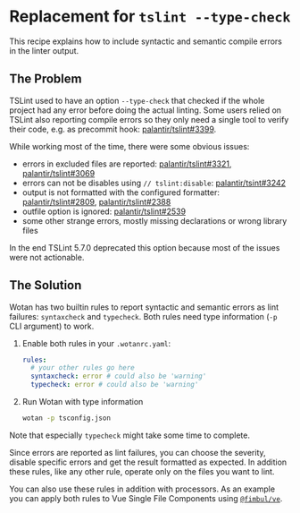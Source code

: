 # Replacement for `tslint --type-check`

This recipe explains how to include syntactic and semantic compile errors in the linter output.

## The Problem

TSLint used to have an option `--type-check` that checked if the whole project had any error before doing the actual linting.
Some users relied on TSLint also reporting compile errors so they only need a single tool to verify their code, e.g. as precommit hook: [palantir/tslint#3399](https://github.com/palantir/tslint/issues/3399).

While working most of the time, there were some obvious issues:

* errors in excluded files are reported: [palantir/tslint#3321](https://github.com/palantir/tslint/issues/3321), [palantir/tslint#3069](https://github.com/palantir/tslint/issues/3069)
* errors can not be disables using `// tslint:disable`: [palantir/tsint#3242](https://github.com/palantir/tslint/issues/3242)
* output is not formatted with the configured formatter: [palantir/tslint#2809](https://github.com/palantir/tslint/issues/2809), [palantir/tslint#2388](https://github.com/palantir/tslint/issues/2388)
* outfile option is ignored: [palantir/tslint#2539](https://github.com/palantir/tslint/issues/2539)
* some other strange errors, mostly missing declarations or wrong library files

In the end TSLint 5.7.0 deprecated this option because most of the issues were not actionable.

## The Solution

Wotan has two builtin rules to report syntactic and semantic errors as lint failures: `syntaxcheck` and `typecheck`. Both rules need type information (`-p` CLI argument) to work.

1. Enable both rules in your `.wotanrc.yaml`:
    ```yaml
    rules:
      # your other rules go here
      syntaxcheck: error # could also be 'warning'
      typecheck: error # could also be 'warning'
    ```
2. Run Wotan with type information
   ```sh
   wotan -p tsconfig.json
   ```

Note that especially `typecheck` might take some time to complete.

Since errors are reported as lint failures, you can choose the severity, disable specific errors and get the result formatted as expected.
In addition these rules, like any other rule, operate only on the files you want to lint.

You can also use these rules in addition with processors. As an example you can apply both rules to Vue Single File Components using [`@fimbul/ve`](../../packages/ve#readme).
